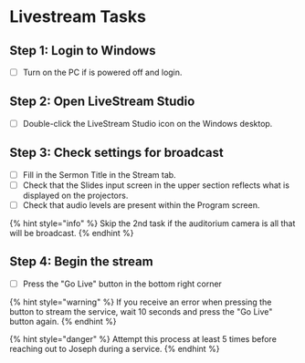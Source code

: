 # Livestream Tasks

## Step 1: Login to Windows

* [ ] Turn on the PC if is powered off and login.

## Step 2: Open LiveStream Studio

* [ ] Double-click the LiveStream Studio icon on the Windows desktop.

## Step 3: Check settings for broadcast

* [ ] Fill in the Sermon Title in the Stream tab.
* [ ] Check that the Slides input screen in the upper section reflects what is displayed on the projectors.
* [ ] Check that audio levels are present within the Program screen.

{% hint style="info" %}
Skip the 2nd task if the auditorium camera is all that will be broadcast.
{% endhint %}

## Step 4: Begin the stream

* [ ] Press the "Go Live" button in the bottom right corner

{% hint style="warning" %}
If you receive an error when pressing the button to stream the service, wait 10 seconds and press the "Go Live" button again.
{% endhint %}

{% hint style="danger" %}
Attempt this process at least 5 times before reaching out to Joseph during a service.
{% endhint %}

## 

